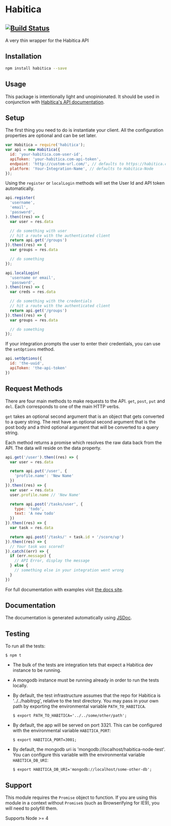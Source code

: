 # Habitica
[![Build Status](https://travis-ci.org/crookedneighbor/habitica-node.svg?branch=master)](https://travis-ci.org/crookedneighbor/habitica-node)
---

A very thin wrapper for the Habitica API

## Installation

```bash
npm install habitica --save
```

## Usage

This package is intentionally light and unopinionated. It should be used in conjunction with [Habitica's API documentation](https://habitica.com/apidoc/).


## Setup

The first thing you need to do is instantiate your client. All the configuration properties are optional and can be set later.

```js
var Habitica = require('habitica');
var api = new Habitica({
  id: 'your-habitica.com-user-id',
  apiToken: 'your-habitica.com-api-token',
  endpoint: 'http://custom-url.com/', // defaults to https://habitica.com/
  platform: 'Your-Integration-Name', // defaults to Habitica-Node
});
```

Using the `register` or `localLogin` methods will set the User Id and API token automatically.

```js
api.register(
  'username',
  'email',
  'password',
).then((res) => {
  var user = res.data

  // do something with user
  // hit a route with the authenticated client
  return api.get('/groups')
}).then((res) => {
  var groups = res.data

  // do something
});

api.localLogin(
  'username or email',
  'password',
).then((res) => {
  var creds = res.data

  // do something with the credentials
  // hit a route with the authenticated client
  return api.get('/groups')
}).then((res) => {
  var groups = res.data

  // do something
});
```

If your integration prompts the user to enter their credentials, you can use the `setOptions` method.

```js
api.setOptions({
  id: 'the-uuid',
  apiToken: 'the-api-token'
})
```

## Request Methods

There are four main methods to make requests to the API. `get`, `post`, `put` and `del`. Each corresponds to one of the main HTTP verbs.

`get` takes an optional second argument that is an object that gets converted to a query string. The rest have an optional second argument that is the post body and a third optional argument that will be converted to a query string.

Each method returns a promise which resolves the raw data back from the API. The data will reside on the data property.

```js
api.get('/user').then((res) => {
  var user = res.data

  return api.put('/user', {
    'profile.name': 'New Name'
  })
}).then((res) => {
  var user = res.data
  user.profile.name // 'New Name'

  return api.post('/tasks/user', {
    type: 'todo',
    text: 'A new todo'
  })
}).then((res) => {
  var task = res.data

  return api.post('/tasks/' + task.id + '/score/up')
}).then((res) => {
  // Your task was scored!
}).catch((err) => {
  if (err.message) {
    // API Error, display the message
  } else {
    // something else in your integration went wrong
  }
})
```

For full documentation with examples visit [the docs site](http://crookedneighbor.github.io/habitica-node/).

## Documentation

The documentation is generated automatically using [JSDoc](http://usejsdoc.org/).

## Testing

To run all the tests:

```
$ npm t
```

* The bulk of the tests are integration tets that expect a Habitica dev instance to be running.

* A mongodb instance must be running already in order to run the tests locally.

* By default, the test infrastructure assumes that the repo for Habitica is '../../habitrpg', relative to the test directory. You may pass in your own path by exporting the environmental variable `PATH_TO_HABITICA`.

  ```
  $ export PATH_TO_HABITICA='../../some/other/path';
  ```

* By default, the app will be served on port 3321. This can be configured with the environmental variable `HABITICA_PORT`:

  ```
  $ export HABITICA_PORT=3001;
  ```

* By default, the mongodb uri is 'mongodb://localhost/habitica-node-test'. You can configure this variable with the environmental variable `HABITICA_DB_URI`:

  ```
  $ export HABITICA_DB_URI='mongodb://localhost/some-other-db';
  ```

## Support

This module requires the `Promise` object to function. If you are using this module in a context without `Promise`s (such as Browserifying for IE9), you will need to polyfill them.

Supports Node >= 4
